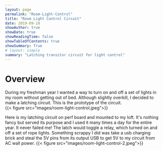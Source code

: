 ```yaml
---
layout: page
permalink: "Room-Light-Control"
title: "Room Light Control Circuit"
date: 2019-09-10
showAuthor: true
showDate: true
showReadingTime: false
showTableOfContents: true
showSummary: True
# layout: simple
summary: "Latching transitor circuit for light control"
---
```


# Overview
During my freshman year I wanted a way to turn on and off a set of lights in my room without getting out of bed. Although slightly overkill, I decided to make a latching circuit. This is the prototype of the circuit.  
{{< figure src="images/room-light-control.jpeg">}}

Here is my latching circuit on perf board and mounted to my loft. It's nothing fancy but served its purpose and I used it many times a day for the entire year. It never failed me! The latch would toggle a relay, which turned on and off a set of rope lights. Something scrappy I did was take a usb charging brick and steal the 5V pins from its output USB to get 5V to my circuit from AC wall power.
{{< figure src="images/room-light-control-2.jpeg">}}

